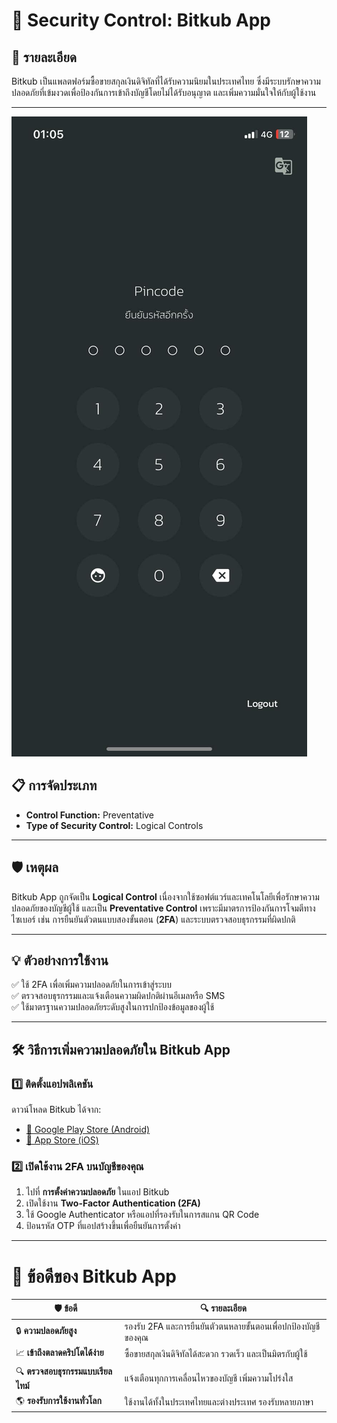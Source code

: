 # 🔐 Security Control: Bitkub App

## 📄 รายละเอียด
Bitkub เป็นแพลตฟอร์มซื้อขายสกุลเงินดิจิทัลที่ได้รับความนิยมในประเทศไทย ซึ่งมีระบบรักษาความปลอดภัยที่เข้มงวดเพื่อป้องกันการเข้าถึงบัญชีโดยไม่ได้รับอนุญาต และเพิ่มความมั่นใจให้กับผู้ใช้งาน

---
![Me](Picture/IMG_1830.jpeg)

## 📋 การจัดประเภท
- **Control Function:** Preventative
- **Type of Security Control:** Logical Controls

---

## 🛡️ เหตุผล
Bitkub App ถูกจัดเป็น **Logical Control** เนื่องจากใช้ซอฟต์แวร์และเทคโนโลยีเพื่อรักษาความปลอดภัยของบัญชีผู้ใช้ และเป็น **Preventative Control** เพราะมีมาตรการป้องกันการโจมตีทางไซเบอร์ เช่น การยืนยันตัวตนแบบสองขั้นตอน (**2FA**) และระบบตรวจสอบธุรกรรมที่ผิดปกติ

---

## 💡 ตัวอย่างการใช้งาน
✅ ใช้ 2FA เพื่อเพิ่มความปลอดภัยในการเข้าสู่ระบบ  
✅ ตรวจสอบธุรกรรมและแจ้งเตือนความผิดปกติผ่านอีเมลหรือ SMS  
✅ ใช้มาตรฐานความปลอดภัยระดับสูงในการปกป้องข้อมูลของผู้ใช้  

---

## 🛠️ วิธีการเพิ่มความปลอดภัยใน Bitkub App
### 1️⃣ ติดตั้งแอปพลิเคชัน
ดาวน์โหลด Bitkub ได้จาก:
- [📲 Google Play Store (Android)](https://play.google.com/store/apps/details?id=com.bitkub)
- [📲 App Store (iOS)](https://apps.apple.com/th/app/bitkub/id1445907787)

### 2️⃣ เปิดใช้งาน 2FA บนบัญชีของคุณ
1. ไปที่ **การตั้งค่าความปลอดภัย** ในแอป Bitkub
2. เปิดใช้งาน **Two-Factor Authentication (2FA)**
3. ใช้ Google Authenticator หรือแอปที่รองรับในการสแกน QR Code
4. ป้อนรหัส OTP ที่แอปสร้างขึ้นเพื่อยืนยันการตั้งค่า

---
# 🚀 ข้อดีของ Bitkub App

| 🛡️ **ข้อดี** | 🔍 **รายละเอียด** |
|-------------|-----------------------------|
| 🔒 **ความปลอดภัยสูง** | รองรับ 2FA และการยืนยันตัวตนหลายขั้นตอนเพื่อปกป้องบัญชีของคุณ |
| 📈 **เข้าถึงตลาดคริปโตได้ง่าย** | ซื้อขายสกุลเงินดิจิทัลได้สะดวก รวดเร็ว และเป็นมิตรกับผู้ใช้ |
| 🔍 **ตรวจสอบธุรกรรมแบบเรียลไทม์** | แจ้งเตือนทุกการเคลื่อนไหวของบัญชี เพิ่มความโปร่งใส |
| 🌎 **รองรับการใช้งานทั่วโลก** | ใช้งานได้ทั้งในประเทศไทยและต่างประเทศ รองรับหลายภาษา |

